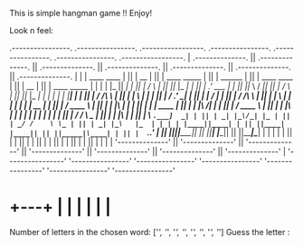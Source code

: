 This is simple hangman game !! Enjoy!

Look n feel:


 .----------------.  .----------------.  .-----------------. .----------------.  .----------------.  .----------------.  .-----------------.
| .--------------. || .--------------. || .--------------. || .--------------. || .--------------. || .--------------. || .--------------. |
| |  ____  ____  | || |      __      | || | ____  _____  | || |    ______    | || | ____    ____ | || |      __      | || | ____  _____  | |
| | |_   ||   _| | || |     /  \     | || ||_   \|_   _| | || |  .' ___  |   | || ||_   \  /   _|| || |     /  \     | || ||_   \|_   _| | |
| |   | |__| |   | || |    / /\ \    | || |  |   \ | |   | || | / .'   \_|   | || |  |   \/   |  | || |    / /\ \    | || |  |   \ | |   | |
| |   |  __  |   | || |   / ____ \   | || |  | |\ \| |   | || | | |    ____  | || |  | |\  /| |  | || |   / ____ \   | || |  | |\ \| |   | |
| |  _| |  | |_  | || | _/ /    \ \_ | || | _| |_\   |_  | || | \ `.___]  _| | || | _| |_\/_| |_ | || | _/ /    \ \_ | || | _| |_\   |_  | |
| | |____||____| | || ||____|  |____|| || ||_____|\____| | || |  `._____.'   | || ||_____||_____|| || ||____|  |____|| || ||_____|\____| | |
| |              | || |              | || |              | || |              | || |              | || |              | || |              | |
| '--------------' || '--------------' || '--------------' || '--------------' || '--------------' || '--------------' || '--------------' |
 '----------------'  '----------------'  '----------------'  '----------------'  '----------------'  '----------------'  '----------------' 


  +---+
  |   |
      |
      |
      |
      |
=========
Number of letters in the chosen word: ['_', '_', '_', '_', '_', '_', '_', '_']
Guess the letter :

